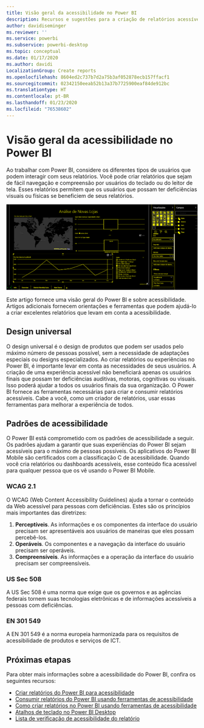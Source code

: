 ```yaml
---
title: Visão geral da acessibilidade no Power BI
description: Recursos e sugestões para a criação de relatórios acessíveis do Power BI Desktop, incluindo o WCAG (Web Content Accessibility Guidelines)
author: davidiseminger
ms.reviewer: ''
ms.service: powerbi
ms.subservice: powerbi-desktop
ms.topic: conceptual
ms.date: 01/17/2020
ms.author: davidi
LocalizationGroup: Create reports
ms.openlocfilehash: 8604ed2c737b7d2a75b3af052878ecb157ffacf1
ms.sourcegitcommit: 02342150eeab52b13a37b7725900eaf84de912bc
ms.translationtype: HT
ms.contentlocale: pt-BR
ms.lasthandoff: 01/23/2020
ms.locfileid: "76538602"
---
```

# <a name="overview-of-accessibility-in-power-bi"></a>Visão geral da acessibilidade no Power BI

Ao trabalhar com Power BI, considere os diferentes tipos de usuários que podem interagir com seus relatórios. Você pode criar relatórios que sejam de fácil navegação e compreensão por usuários do teclado ou do leitor de tela. Esses relatórios permitem que os usuários que possam ter deficiências visuais ou físicas se beneficiem de seus relatórios.

![Configurações de alto contraste do Windows](media/desktop-accessibility/accessibility-05b.png)

Este artigo fornece uma visão geral do Power BI e sobre acessibilidade. Artigos adicionais fornecem orientações e ferramentas que podem ajudá-lo a criar excelentes relatórios que levam em conta a acessibilidade.

## <a name="universal-design"></a>Design universal

O design universal é o design de produtos que podem ser usados pelo máximo número de pessoas possível, sem a necessidade de adaptações especiais ou designs especializados. Ao criar relatórios ou experiências no Power BI, é importante levar em conta as necessidades de seus usuários. A criação de uma experiência acessível não beneficiará apenas os usuários finais que possam ter deficiências auditivas, motoras, cognitivas ou visuais. Isso poderá ajudar a todos os usuários finais da sua organização. O Power BI fornece as ferramentas necessárias para criar e consumir relatórios acessíveis. Cabe a você, como um criador de relatórios, usar essas ferramentas para melhorar a experiência de todos.

## <a name="accessibility-standards"></a>Padrões de acessibilidade

O Power BI está comprometido com os padrões de acessibilidade a seguir. Os padrões ajudam a garantir que suas experiências do Power BI sejam acessíveis para o máximo de pessoas possíveis. Os aplicativos do Power BI Mobile são certificados com a classificação C de acessibilidade. Quando você cria relatórios ou dashboards acessíveis, esse conteúdo fica acessível para qualquer pessoa que os vê usando o Power BI Mobile.

### <a name="wcag-21"></a>WCAG 2.1

O WCAG (Web Content Accessibility Guidelines) ajuda a tornar o conteúdo da Web acessível para pessoas com deficiências. Estes são os princípios mais importantes das diretrizes:

1. **Perceptíveis**. As informações e os componentes da interface do usuário precisam ser apresentáveis aos usuários de maneiras que eles possam percebê-los.
2. **Operáveis**. Os componentes e a navegação da interface do usuário precisam ser operáveis.
3. **Compreensíveis**. As informações e a operação da interface do usuário precisam ser compreensíveis.

### <a name="us-section-508"></a>US Sec 508

A US Sec 508 é uma norma que exige que os governos e as agências federais tornem suas tecnologias eletrônicas e de informações acessíveis a pessoas com deficiências.

### <a name="en-301-549"></a>EN 301 549

A EN 301 549 é a norma europeia harmonizada para os requisitos de acessibilidade de produtos e serviços de ICT.  

## <a name="next-steps"></a>Próximas etapas

Para obter mais informações sobre a acessibilidade do Power BI, confira os seguintes recursos:

* [Criar relatórios do Power BI para acessibilidade](desktop-accessibility-creating-reports.md)
* [Consumir relatórios do Power BI usando ferramentas de acessibilidade](desktop-accessibility-consuming-tools.md)
* [Como criar relatórios no Power BI usando ferramentas de acessibilidade](desktop-accessibility-creating-tools.md)
* [Atalhos de teclado no Power BI Desktop](desktop-accessibility-keyboard-shortcuts.md)
* [Lista de verificação de acessibilidade do relatório](desktop-accessibility-creating-reports.md#report-accessibility-checklist)


